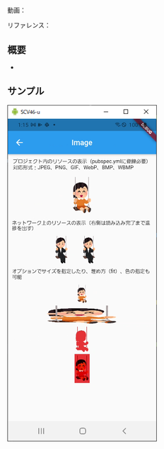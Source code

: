 #

動画：

リファレンス：

## 概要

-

## サンプル

![image-20210915011504507](img/%2365_Image/image-20210915011504507.png)
